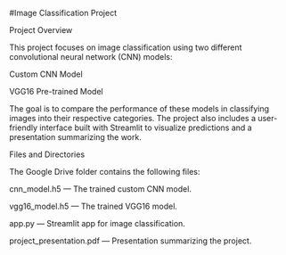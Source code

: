 #Image Classification Project

Project Overview

This project focuses on image classification using two different convolutional neural network (CNN) models:

Custom CNN Model

VGG16 Pre-trained Model

The goal is to compare the performance of these models in classifying images into their respective categories. The project also includes a user-friendly interface built with Streamlit to visualize predictions and a presentation summarizing the work.

Files and Directories

The Google Drive folder contains the following files:

cnn_model.h5 — The trained custom CNN model.

vgg16_model.h5 — The trained VGG16 model.

app.py — Streamlit app for image classification.

project_presentation.pdf — Presentation summarizing the project.
